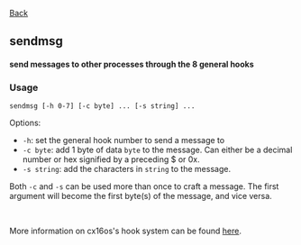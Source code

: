 [Back](./)

## sendmsg

#### send messages to other processes through the 8 general hooks

### Usage
`
sendmsg [-h 0-7] [-c byte] ... [-s string] ...
`

Options:
- `-h`: set the general hook number to send a message to
- `-c byte`: add 1 byte of data `byte` to the message. Can either be a decimal number or hex signified by a preceding $ or 0x.
- `-s string`: add the characters in `string` to the message.

Both `-c` and `-s` can be used more than once to craft a message. The first argument will become the first byte(s) of the message, and vice versa.

<br/>

More information on cx16os's hook system can be found [here](/docs/system_hooks.md).

